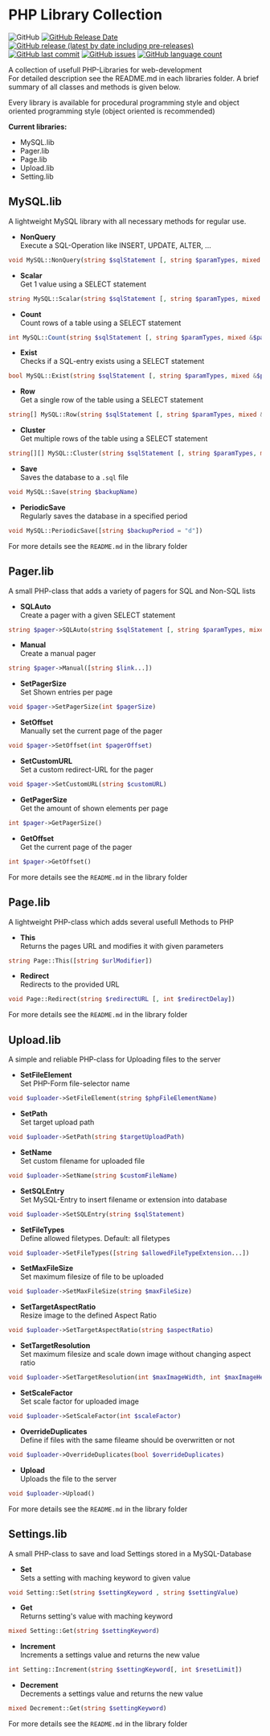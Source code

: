 # PHP Library Collection

![GitHub](https://img.shields.io/github/license/TobiHatti/PHP-Library-Collection)
[![GitHub Release Date](https://img.shields.io/github/release-date/TobiHatti/PHP-Library-Collection)](https://github.com/TobiHatti/PHP-Library-Collection/releases)
[![GitHub release (latest by date including pre-releases)](https://img.shields.io/github/v/release/TobiHatti/PHP-Library-Collection?include_prereleases)](https://github.com/TobiHatti/PHP-Library-Collection/releases)
[![GitHub last commit](https://img.shields.io/github/last-commit/TobiHatti/PHP-Library-Collection)](https://github.com/TobiHatti/PHP-Library-Collection/commits/master)
[![GitHub issues](https://img.shields.io/github/issues-raw/TobiHatti/PHP-Library-Collection)](https://github.com/TobiHatti/PHP-Library-Collection/issues)
[![GitHub language count](https://img.shields.io/github/languages/count/TobiHatti/PHP-Library-Collection)](https://github.com/TobiHatti/PHP-Library-Collection)

A collection of usefull PHP-Libraries for web-development<br />
For detailed description see the README.md in each libraries folder.
A brief summary of all classes and methods is given below.

Every library is available for procedural programming style 
and object oriented programming style (object oriented is recommended)

__Current libraries:__
- MySQL.lib
- Pager.lib
- Page.lib
- Upload.lib
- Setting.lib

## MySQL.lib
A lightweight MySQL library with all necessary methods for regular use.

- __NonQuery__<br />
Execute a SQL-Operation like INSERT, UPDATE, ALTER, ...<br />
```php
void MySQL::NonQuery(string $sqlStatement [, string $paramTypes, mixed &$parameters...])
```

- __Scalar__<br />
Get 1 value using a SELECT statement<br />
```php
string MySQL::Scalar(string $sqlStatement [, string $paramTypes, mixed &$parameters...])
```

- __Count__<br />
Count rows of a table using a SELECT statement<br />
```php
int MySQL::Count(string $sqlStatement [, string $paramTypes, mixed &$parameters...])
```

- __Exist__<br />
Checks if a SQL-entry exists using a SELECT statement<br />
```php
bool MySQL::Exist(string $sqlStatement [, string $paramTypes, mixed &$parameters...])
```

- __Row__<br />
Get a single row of the table using a SELECT statement<br />
```php
string[] MySQL::Row(string $sqlStatement [, string $paramTypes, mixed &$parameters...])
```

- __Cluster__<br />
Get multiple rows of the table using a SELECT statement<br />
```php
string[][] MySQL::Cluster(string $sqlStatement [, string $paramTypes, mixed &$parameters...])
```

- __Save__<br />
Saves the database to a `.sql` file<br />
```php
void MySQL::Save(string $backupName)
```

- __PeriodicSave__<br />
Regularly saves the database in a specified period<br />
```php
void MySQL::PeriodicSave([string $backupPeriod = "d"])
```

For more details see the `README.md` in the library folder

## Pager.lib
A small PHP-class that adds a variety of pagers for SQL and Non-SQL lists

- __SQLAuto__<br />
Create a pager with a given SELECT statement<br />
```php
string $pager->SQLAuto(string $sqlStatement [, string $paramTypes, mixed &$parameters...])
```

- __Manual__<br />
Create a manual pager<br />
```php
string $pager->Manual([string $link...])
```

- __SetPagerSize__<br />
Set Shown entries per page<br />
```php
void $pager->SetPagerSize(int $pagerSize)
```

- __SetOffset__<br />
Manually set the current page of the pager<br />
```php
void $pager->SetOffset(int $pagerOffset)
```

- __SetCustomURL__<br />
Set a custom redirect-URL for the pager<br />
```php
void $pager->SetCustomURL(string $customURL)
```

- __GetPagerSize__<br />
Get the amount of shown elements per page<br />
```php
int $pager->GetPagerSize()
```

- __GetOffset__<br />
Get the current page of the pager<br />
```php
int $pager->GetOffset()
```

For more details see the `README.md` in the library folder

## Page.lib
A lightweight PHP-class which adds several usefull Methods to PHP
- __This__<br />
Returns the pages URL and modifies it with given parameters<br />
```php
string Page::This([string $urlModifier])
```

- __Redirect__<br />
Redirects to the provided URL<br />
```php
void Page::Redirect(string $redirectURL [, int $redirectDelay])
```

For more details see the `README.md` in the library folder

## Upload.lib
A simple and reliable PHP-class for Uploading files to the server

- __SetFileElement__<br />
Set PHP-Form file-selector name<br />
```php
void $uploader->SetFileElement(string $phpFileElementName)
```

- __SetPath__<br />
Set target upload path<br />
```php
void $uploader->SetPath(string $targetUploadPath)
```

- __SetName__<br />
Set custom filename for uploaded file<br />
```php
void $uploader->SetName(string $customFileName)
```

- __SetSQLEntry__<br />
Set MySQL-Entry to insert filename or extension into database<br />
```php
void $uploader->SetSQLEntry(string $sqlStatement)
```

- __SetFileTypes__<br />
Define allowed filetypes. Default: all filetypes<br />
```php
void $uploader->SetFileTypes([string $allowedFileTypeExtension...])
```

- __SetMaxFileSize__<br />
Set maximum filesize of file to be uploaded<br />
```php
void $uploader->SetMaxFileSize(string $maxFileSize)
```

- __SetTargetAspectRatio__<br />
Resize image to the defined Aspect Ratio<br />
```php
void $uploader->SetTargetAspectRatio(string $aspectRatio)
```

- __SetTargetResolution__<br />
Set maximum filesize and scale down image without changing aspect ratio<br />
```php
void $uploader->SetTargetResolution(int $maxImageWidth, int $maxImageHeight)
```

- __SetScaleFactor__<br />
Set scale factor for uploaded image<br />
```php
void $uploader->SetScaleFactor(int $scaleFactor)
```

- __OverrideDuplicates__<br />
Define if files with the same fileame should be overwritten or not<br />
```php
void $uploader->OverrideDuplicates(bool $overrideDuplicates)
```

- __Upload__<br />
Uploads the file to the server<br />
```php
void $uploader->Upload()
```


For more details see the `README.md` in the library folder

## Settings.lib
A small PHP-class to save and load Settings stored in a MySQL-Database
- __Set__<br />
Sets a setting with maching keyword to given value<br />
```php
void Setting::Set(string $settingKeyword , string $settingValue)
```

- __Get__<br />
Returns setting's value with maching keyword<br />
```php
mixed Setting::Get(string $settingKeyword)
```

- __Increment__<br />
Increments a settings value and returns the new value<br />
```php
int Setting::Increment(string $settingKeyword[, int $resetLimit])
```

- __Decrement__<br />
Decrements a settings value and returns the new value<br />
```php
mixed Decrement::Get(string $settingKeyword)
```


For more details see the `README.md` in the library folder
